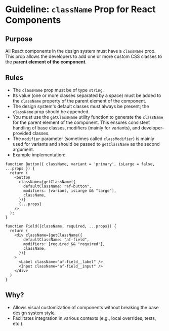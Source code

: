 # Guideline: `className` Prop for React Components

## Purpose

All React components in the design system must have a `className` prop. This prop allows the developers to add one or more custom CSS classes to the **parent element of the component**.

## Rules

- The `className` prop must be of type `string`.
- Its value (one or more classes separated by a space) must be added to the `className` property of the parent element of the component.
- The design system's default classes must always be present; the `className` prop should be appended.
- You must use the `getClassName` utility function to generate the `className` for the parent element of the component. This ensures consistent handling of base classes, modifiers (mainly for variants), and developer-provided classes.
- The `modifier` parameter (sometimes called `classModifier`) is mainly used for variants and should be passed to `getClassName` as the second argument.
- Example implementation:

```tsx
function Button({ className, variant = 'primary', isLarge = false, ...props }) {
  return (
    <button
      className={getClassName({
        defaultClassName: "af-button",
        modifiers: [variant, isLarge && "large"],
        className,
      })}
      {...props}
    />
  );
}
```

```tsx
function Field({className, required, ...props}) {
  return (
    <div className={getClassName({
        defaultClassName: "af-field",
        modifiers: [required && "required"],
        className,
      })}
    >
      <Label className="af-field__label" />
      <Input className="af-field__input" />
    </div>
  )
}
```

## Why?

- Allows visual customization of components without breaking the base design system style.
- Facilitates integration in various contexts (e.g., local overrides, tests, etc.).
